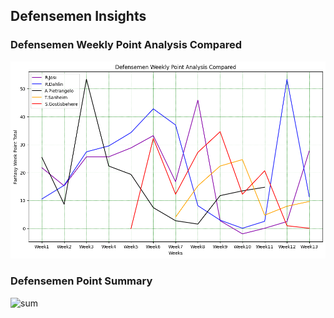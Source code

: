 ## Defensemen Insights

### Defensemen Weekly Point Analysis Compared

![Weekly](https://github.com/carsonbennett1/Hockey-Player-Analysis-Project/blob/main/img/defensemen_weekly_insights.png)

### Defensemen Point Summary

![sum](https://github.com/carsonbennett1/Hockey-Player-Analysis-Project/blob/main/img/defensemen_point_totals.png)